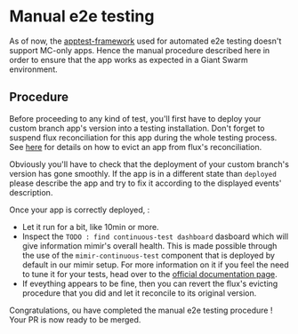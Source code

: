 # Manual e2e testing

As of now, the [apptest-framework](https://github.com/giantswarm/apptest-framework) used for automated e2e testing doesn't support MC-only apps. Hence the manual procedure described here in order to ensure that the app works as expected in a Giant Swarm environment.

## Procedure

Before proceeding to any kind of test, you'll first have to deploy your custom branch app's version into a testing installation. Don't forget to suspend flux reconciliation for this app during the whole testing process. See [here](https://intranet.giantswarm.io/docs/dev-and-releng/flux/suspending-flux/#how-to-be-more-granular--subtle-with-suspending-resources-and-why-be-careful-with-this) for details on how to evict an app from flux's reconciliation.

Obviously you'll have to check that the deployment of your custom branch's version has gone smoothly. If the app is in a different state than `deployed` please describe the app and try to fix it according to the displayed events' description.

Once your app is correctly deployed,  :

- Let it run for a bit, like 10min or more.
- Inspect the `TODO : find continuous-test dashboard` dasboard which will give information mimir's overall health. This is made possible through the use of the `mimir-continuous-test` component that is deployed by default in our mimir setup. For more information on it if you feel the need to tune it for your tests, head over to the [official documentation page](https://grafana.com/docs/mimir/latest/manage/tools/mimir-continuous-test/).
- If eveything appears to be fine, then you can revert the flux's evicting procedure that you did and let it reconcile to its original version.

Congratulations, ou have completed the manual e2e testing procedure ! Your PR is now ready to be merged.
